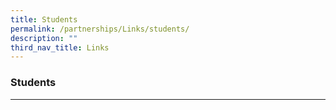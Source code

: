 ```yaml
---
title: Students
permalink: /partnerships/Links/students/
description: ""
third_nav_title: Links
---
```

### **Students**
-----------------------------------------------------------------

